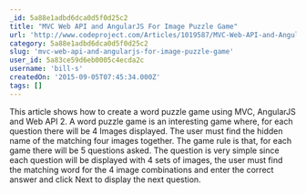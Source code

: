 ```yaml
---
_id: 5a88e1adbd6dca0d5f0d25c2
title: "MVC Web API and AngularJS For Image Puzzle Game"
url: 'http://www.codeproject.com/Articles/1019587/MVC-Web-API-and-AngularJS-For-Image-Puzzle-Game'
category: 5a88e1adbd6dca0d5f0d25c2
slug: 'mvc-web-api-and-angularjs-for-image-puzzle-game'
user_id: 5a83ce59d6eb0005c4ecda2c
username: 'bill-s'
createdOn: '2015-09-05T07:45:34.000Z'
tags: []
---
```


This article shows how to create a word puzzle game using MVC, AngularJS and Web API 2. A word puzzle game is an interesting game where, for each question there will be 4 Images displayed. The user must find the hidden name of the matching four images together. The game rule is that, for each game there will be 5 questions asked. The question is very simple since each question will be displayed with 4 sets of images, the user must find the matching word for the 4 image combinations and enter the correct answer and click Next to display the next question.
